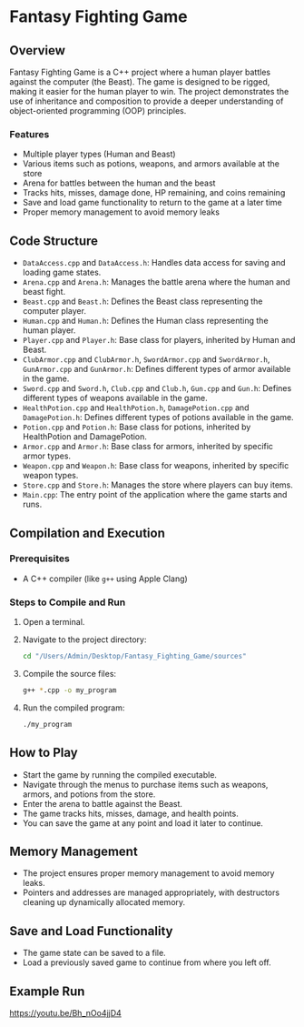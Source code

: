 # Fantasy Fighting Game

## Overview

Fantasy Fighting Game is a C++ project where a human player battles against the computer (the Beast). The game is designed to be rigged, making it easier for the human player to win. The project demonstrates the use of inheritance and composition to provide a deeper understanding of object-oriented programming (OOP) principles.

### Features

- Multiple player types (Human and Beast)
- Various items such as potions, weapons, and armors available at the store
- Arena for battles between the human and the beast
- Tracks hits, misses, damage done, HP remaining, and coins remaining
- Save and load game functionality to return to the game at a later time
- Proper memory management to avoid memory leaks

## Code Structure

- `DataAccess.cpp` and `DataAccess.h`: Handles data access for saving and loading game states.
- `Arena.cpp` and `Arena.h`: Manages the battle arena where the human and beast fight.
- `Beast.cpp` and `Beast.h`: Defines the Beast class representing the computer player.
- `Human.cpp` and `Human.h`: Defines the Human class representing the human player.
- `Player.cpp` and `Player.h`: Base class for players, inherited by Human and Beast.
- `ClubArmor.cpp` and `ClubArmor.h`, `SwordArmor.cpp` and `SwordArmor.h`, `GunArmor.cpp` and `GunArmor.h`: Defines different types of armor available in the game.
- `Sword.cpp` and `Sword.h`, `Club.cpp` and `Club.h`, `Gun.cpp` and `Gun.h`: Defines different types of weapons available in the game.
- `HealthPotion.cpp` and `HealthPotion.h`, `DamagePotion.cpp` and `DamagePotion.h`: Defines different types of potions available in the game.
- `Potion.cpp` and `Potion.h`: Base class for potions, inherited by HealthPotion and DamagePotion.
- `Armor.cpp` and `Armor.h`: Base class for armors, inherited by specific armor types.
- `Weapon.cpp` and `Weapon.h`: Base class for weapons, inherited by specific weapon types.
- `Store.cpp` and `Store.h`: Manages the store where players can buy items.
- `Main.cpp`: The entry point of the application where the game starts and runs.

## Compilation and Execution

### Prerequisites

- A C++ compiler (like `g++` using Apple Clang)

### Steps to Compile and Run

1. Open a terminal.

2. Navigate to the project directory:

    ```sh
    cd "/Users/Admin/Desktop/Fantasy_Fighting_Game/sources"
    ```

3. Compile the source files:

    ```sh
    g++ *.cpp -o my_program
    ```

4. Run the compiled program:

    ```sh
    ./my_program
    ```

## How to Play

- Start the game by running the compiled executable.
- Navigate through the menus to purchase items such as weapons, armors, and potions from the store.
- Enter the arena to battle against the Beast.
- The game tracks hits, misses, damage, and health points.
- You can save the game at any point and load it later to continue.

## Memory Management

- The project ensures proper memory management to avoid memory leaks.
- Pointers and addresses are managed appropriately, with destructors cleaning up dynamically allocated memory.

## Save and Load Functionality

- The game state can be saved to a file.
- Load a previously saved game to continue from where you left off.

## Example Run
https://youtu.be/Bh_nOo4jjD4




